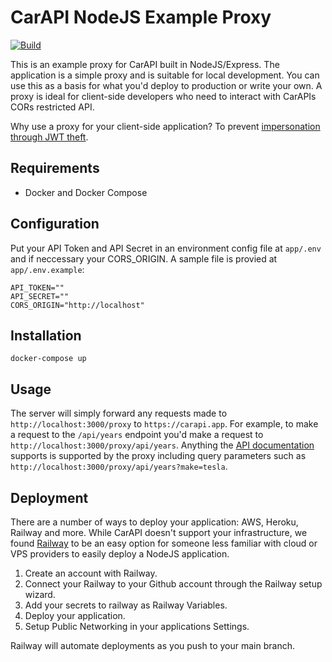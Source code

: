 # CarAPI NodeJS Example Proxy

[![Build](https://github.com/car-api-team/nodejs-proxy-example/actions/workflows/build.yml/badge.svg)](https://github.com/car-api-team/nodejs-proxy-example/actions/workflows/build.yml)

This is an example proxy for CarAPI built in NodeJS/Express. The application is a simple proxy and is suitable for local development. You can use this as a basis for what you'd deploy to production or write your own. A proxy is ideal for client-side developers who need to interact with CarAPIs CORs restricted API.

Why use a proxy for your client-side application? To prevent [impersonation through JWT theft](https://developer.okta.com/blog/2018/06/20/what-happens-if-your-jwt-is-stolen).

## Requirements

- Docker and Docker Compose

## Configuration

Put your API Token and API Secret in an environment config file at `app/.env` and if neccessary your CORS_ORIGIN. A sample file is provied at `app/.env.example`:

```env
API_TOKEN=""
API_SECRET=""
CORS_ORIGIN="http://localhost"
```

## Installation

```shell
docker-compose up
```

## Usage

The server will simply forward any requests made to `http://localhost:3000/proxy` to `https://carapi.app`. For example, to make a request to the `/api/years` endpoint you'd make a request to `http://localhost:3000/proxy/api/years`. Anything the [API documentation](https://carapi.app/api) supports is supported by the proxy including query parameters such as `http://localhost:3000/proxy/api/years?make=tesla`.

## Deployment

There are a number of ways to deploy your application: AWS, Heroku, Railway and more. While CarAPI doesn't support your infrastructure, we found [Railway](https://railway.app?referralCode=Rk-pDA) to be an easy option for someone less familiar with cloud or VPS providers to easily deploy a NodeJS application. 

1. Create an account with Railway.
2. Connect your Railway to your Github account through the Railway setup wizard.
3. Add your secrets to railway as Railway Variables.
4. Deploy your application.
5. Setup Public Networking in your applications Settings.

Railway will automate deployments as you push to your main branch.